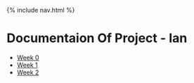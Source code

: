 {% include nav.html %}

# Documentaion Of Project  - Ian

- [Week 0](documentation/Week0d)
- [Week 1](documentation/Week1d)
- [Week 2](documentation/Week2d)
